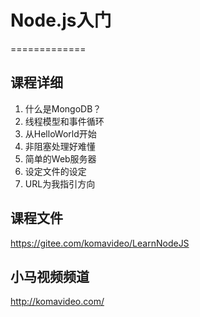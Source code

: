 # Node.js入门
=============

## 课程详细

1. 什么是MongoDB？
2. 线程模型和事件循环
3. 从HelloWorld开始
4. 非阻塞处理好难懂
5. 简单的Web服务器
6. 设定文件的设定
7. URL为我指引方向

## 课程文件

https://gitee.com/komavideo/LearnNodeJS

## 小马视频频道

http://komavideo.com/
